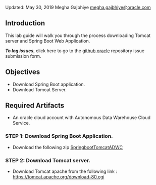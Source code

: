 Updated: May 30, 2019
Megha Gajbhiye
megha.gajbhiye@oracle.com

## Introduction

This lab guide will walk you through the process downloading Tomcat server and Spring Boot Web Application.

**_To log issues_**, click here to go to the [github oracle](https://github.com/oracle/learning-library/issues/new) repository issue submission form.

## Objectives

- Download Spring Boot application.
- Download Tomcat Server.

## Required Artifacts

- An oracle cloud account with Autonomous Data Warehouse Cloud Service.

### **STEP 1**: Download Spring Boot Application.  
    
- Download the following zip [SpringbootTomcatADWC](https://oradocs-corp.documents.us2.oraclecloud.com/documents/link/LDD42CB781827670909DBAA0F6C3FF17C1177A968060/fileview/DF9D15293C9B234B8ECA23CCF6C3FF17C1177A968060/_SpringBootWarDeploymentFinal.zip)

### **STEP 2**: Download Tomcat server.

- Download Tomcat apache from the following link : https://tomcat.apache.org/download-80.cgi
